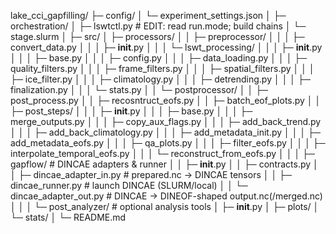 lake_cci_gapfilling/
├─ config/
│  └─ experiment_settings.json
│
├─ orchestration/
│  ├─ lswtctl.py                  # EDIT: read run.mode; build chains
│  └─ stage.slurm
│
├─ src/
│  ├─ processors/
│  │  ├─ preprocessor/
│  │  │  ├─ convert_data.py
│  │  │  ├─ __init__.py
│  │  │  └─ lswt_processing/
│  │  │     ├─ __init__.py
│  │  │     ├─ base.py
│  │  │     ├─ config.py
│  │  │     ├─ data_loading.py
│  │  │     ├─ quality_filters.py
│  │  │     ├─ frame_filters.py
│  │  │     ├─ spatial_filters.py
│  │  │     ├─ ice_filter.py
│  │  │     ├─ climatology.py
│  │  │     ├─ detrending.py
│  │  │     ├─ finalization.py
│  │  │     └─ stats.py
│  │  └─ postprocessor/
│  │     ├─ post_process.py
│  │     ├─ recosntruct_eofs.py
│  │     ├─ batch_eof_plots.py
│  │     ├─ post_steps/
│  │     │  ├─ __init__.py
│  │     │  ├─ base.py
│  │     │  ├─ merge_outputs.py
│  │     │  ├─ copy_aux_flags.py
│  │     │  ├─ add_back_trend.py
│  │     │  ├─ add_back_climatology.py
│  │     │  ├─ add_metadata_init.py
│  │     │  ├─ add_metadata_eofs.py
│  │     │  ├─ qa_plots.py
│  │     │  ├─ filter_eofs.py
│  │     │  ├─ interpolate_temporal_eofs.py
│  │     │  └─ reconstruct_from_eofs.py
│  │
│  ├─ gapflow/                    # DINCAE adapters & runner
│  │  ├─ __init__.py
│  │  ├─ contracts.py
│  │  ├─ dincae_adapter_in.py     # prepared.nc → DINCAE tensors
│  │  ├─ dincae_runner.py         # launch DINCAE (SLURM/local)
│  │  └─ dincae_adapter_out.py    # DINCAE → DINEOF-shaped output.nc(/merged.nc)
│  │
│  └─ post_analyzer/              # optional analysis tools
│     ├─ __init__.py
│     ├─ plots/
│     └─ stats/
│
└─ README.md
